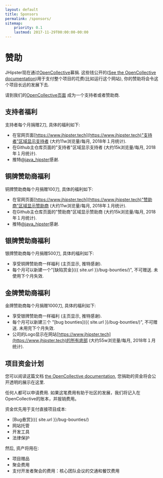 ```yaml
---
layout: default
title: Sponsors
permalink: /sponsors/
sitemap:
    priority: 0.1
    lastmod: 2017-11-29T00:00:00-00:00
---
```

# <i class="fa fa-usd"></i> 赞助

JHipster现在通过[OpenCollective](https://opencollective.com/generator-jhipster)募捐. 这些钱公开的([See the OpenCollective documentation](https://opencollective.com/learn-more))用于支付整个项目的花费(比如运行这个网站), 你的赞助将会令这个项目长远的发展下去.

请到我们的[OpenCollective页面](https://opencollective.com/generator-jhipster) 成为一个支持者或者赞助商.

## 支持者福利

支持者每个月捐赠2刀, 具体的福利如下:

- 在官网页面[https://www.jhipster.tech](https://www.jhipster.tech)"支持者"区域显示支持者 (大约11w浏览量/每月, 2018年１月统计).
- 在Github主仓库页面的"支持者"区域显示支持者 (大约15k浏览量/每月, 2018年１月统计).
- 推特[@java_hipster](https://twitter.com/java_hipster)感谢.

## 铜牌赞助商福利

铜牌赞助商每个月捐赠100刀, 具体的福利如下:

- 在官网页面[https://www.jhipster.tech](https://www.jhipster.tech)"赞助商"区域显示赞助商 (大约11w浏览量/每月, 2018年１月统计).
- 在Github主仓库页面的"赞助商"区域显示赞助商 (大约15k浏览量/每月, 2018年１月统计).
- 推特[@java_hipster](https://twitter.com/java_hipster)感谢.

## 银牌赞助商福利

银牌赞助商每个月捐赠500刀, 具体的福利如下:

- 享受铜牌赞助商一样福利 (主页显示, 推特感谢).
- 每个月可以新建一个"[缺陷赏金]({{ site.url }}/bug-bounties/)", 不可赠送. 未使用下个月失效.

## 金牌赞助商福利

金牌赞助商每个月捐赠1000刀, 具体的福利如下:

- 享受银牌赞助商一样福利 (主页显示, 推特感谢).
- 每个月可以新建三个 "[bug bounties]({{ site.url }}/bug-bounties/)", 不可赠送. 未用完下个月失效.
- 公司的Logo显示在网站[https://www.jhipster.tech](https://www.jhipster.tech)的所有底部 (大约55w浏览量/每月, 2018年１月统计).

## 项目资金计划

您可以阅读这篇文档 [the OpenCollective documentation](https://docs.opencollective.com), 您捐助的资金将会公开透明的展示在这里.

任何人都可以申请费用. 如果这笔费用有助于社区的发展，我们将记入在OpenCollective的账本，并报销费用。

资金优先用于支付直接项目成本:

- [Bug悬赏]({{ site.url }}/bug-bounties/)
- 网站托管
- 开发工具
- 法律保护

然后, 资产将用在:

- 项目赠品
- 聚会费用
- 支付开发者聚会的费用：核心团队会议的交通和餐饮费用
